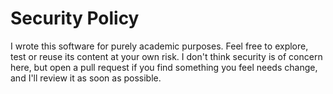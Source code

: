 # Security Policy

I wrote this software for purely academic purposes. Feel free to explore, test or reuse its content at your own risk.
I don't think security is of concern here, but open a pull request if you find something you feel needs change, and I'll review it as soon as possible.
